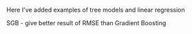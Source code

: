 Here I've added examples of tree models and linear regression

SGB - give better result of RMSE than Gradient Boosting

